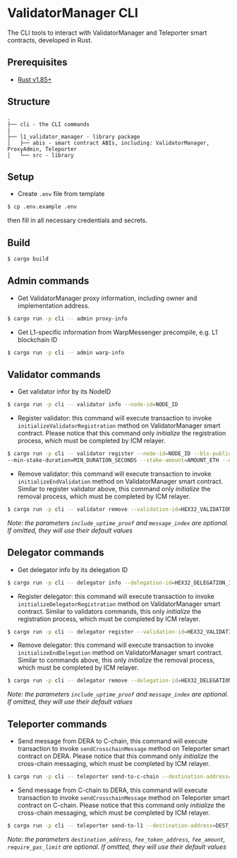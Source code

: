 # ValidatorManager CLI
The CLI tools to interact with ValidatorManager and Teleporter smart contracts, developed in Rust.

## Prerequisites

- [Rust v1.85+](https://www.rust-lang.org/tools/install)

## Structure

```
.
├── cli - the CLI commands
|
├── l1_validator_manager - library package
│   ├── abis - smart contract ABIs, including: ValidatorManager, ProxyAdmin, Teleporter
│   └── src - library
```

## Setup

- Create `.env` file from template

```sh
$ cp .env.example .env
```

then fill in all necessary credentials and secrets.

## Build

```sh
$ cargo build
```

## Admin commands

- Get ValidatorManager proxy information, including owner and implementation address.

```sh
$ cargo run -p cli -- admin proxy-info
```

- Get L1-specific information from WarpMessenger precompile, e.g. L1 blockchain ID

```sh
$ cargo run -p cli -- admin warp-info
```

## Validator commands

- Get validator infor by its NodeID

```sh
$ cargo run -p cli -- validator info --node-id=NODE_ID
```

- Register validator: this command will execute transaction to invoke `initializeValidatorRegistration` method on ValidatorManager smart contract. Please notice that this command only *initialize* the registration process, which must be completed by ICM relayer.

```sh
$ cargo run -p cli -- validator register --node-id=NODE_ID --bls-public-key=BLS_PUBLIC_KEY --pop=POP --delegation-fee-bips=FEE_BIPS \
--min-stake-duration=MIN_DURATION_SECONDS --stake-amount=AMOUNT_ETH --expiration=EXPIRATION_SECONDS
```

- Remove validator: this command will execute transaction to invoke `initializeEndValidation` method on ValidatorManager smart contract. Similar to register validator above, this command only *initialize* the removal process, which must be completed by ICM relayer.

```sh
$ cargo run -p cli -- validator remove --validation-id=HEX32_VALIDATION_ID --include-uptime-proof=TRUE_FALSE --message-index=0 
```

*Note: the parameters `include_uptime_proof` and `message_index` are optional. If omitted, they will use their default values*

## Delegator commands

- Get delegator info by its delegation ID

```sh
$ cargo run -p cli -- delegator info --delegation-id=HEX32_DELEGATION_ID
```

- Register delegator: this command will execute transaction to invoke `initializeDelegatorRegistration` method on ValidatorManager smart contract. Similar to validators commands, this only *initialize* the registration process, which must be completed by ICM relayer.

```sh
$ cargo run -p cli -- delegator register --validation-id=HEX32_VALIDATION_ID --stake-amount=AMOUNT_ETH
```

- Remove delegator: this command will execute transaction to invoke `initializeEndDelegation` method on ValidatorManager smart contract. Similar to commands above, this only *initialize* the removal process, which must be completed by ICM relayer.

```sh
$ cargo run -p cli -- delegator remove --delegation-id=HEX32_DELEGATION_ID --include-uptime-proof=TRUE_FALSE --message-index=0 
```

*Note: the parameters `include_uptime_proof` and `message_index` are optional. If omitted, they will use their default values*

## Teleporter commands

- Send message from DERA to C-chain, this command will execute transaction to invoke `sendCrosschainMessage` method on Teleporter smart contract on DERA. Please notice that this command only *initialize* the cross-chain messaging, which must be completed by ICM relayer.

```sh
$ cargo run -p cli -- teleporter send-to-c-chain --destination-address=DEST_ADDRESS --fee-token-address=FEE_TOKEN_ADDRESS --fee-amount=FEE_AMOUNT --required-gas-limit=GAS_LIMIT --message=BYTES_MESSAGE
```

- Send message from C-chain to DERA, this command will execute transaction to invoke `sendCrosschainMessage` method on Teleporter smart contract on C-chain. Please notice that this command only *initialize* the cross-chain messaging, which must be completed by ICM relayer.

```sh
$ cargo run -p cli -- teleporter send-to-l1 --destination-address=DEST_ADDRESS --fee-token-address=FEE_TOKEN_ADDRESS --fee-amount=FEE_AMOUNT --required-gas-limit=GAS_LIMIT --message=BYTES_MESSAGE
```

*Note: the parameters `destination_address`, `fee_token_address`, `fee_amount`, `require_gas_limit` are optional. If omitted, they will use their default values*